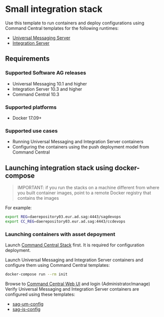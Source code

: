 <!-- Copyright 2013 - 2018 Software AG, Darmstadt, Germany and/or its licensors

   SPDX-License-Identifier: Apache-2.0

    Licensed under the Apache License, Version 2.0 (the "License");
    you may not use this file except in compliance with the License.
    You may obtain a copy of the License at

        http://www.apache.org/licenses/LICENSE-2.0

    Unless required by applicable law or agreed to in writing, software
    distributed under the License is distributed on an "AS IS" BASIS,
     WITHOUT WARRANTIES OR CONDITIONS OF ANY KIND, either express or implied.
     See the License for the specific language governing permissions and

     limitations under the License.                                                  

-->

# Small integration stack

Use this template to run containers and deploy configurations using Command Central templates for the following runtimes:

* [Universal Messaging Server](../../universal-messaging/Dockerfile)
* [Integration Server](../../containers/microservices-runtime/Dockerfile)

## Requirements

### Supported Software AG releases

* Universal Messaging 10.1 and higher
* Integration Server 10.3 and higher
* Command Central 10.3

### Supported platforms

* Docker 17.09+

### Supported use cases

* Running Universal Messaging and Integration Server containers
* Configuring the containers using the push deployment model from Command Central

## Launching integration stack using docker-compose

> IMPORTANT: if you run the stacks on a machine different from where you built container images, point to a remote Docker registry that contains the images

For example:

```bash
export REG=daerepository03.eur.ad.sag:4443/sagdevops
export CC_REG=daerepository03.eur.ad.sag:4443/ccdevops
```

### Launching containers with asset depoyment

Launch [Command Central Stack](../sag-cc/) first. It is required for configuration deployment.

Launch Universal Messaging and Integration Server containers and configure them using Command Central templates:

```bash
docker-compose run --rm init
```

Browse to [Command Central Web UI](https://localhost:8091/) and login (Administrator/manage)
Verify Universal Messaging and Integration Server containers are configured using these templates:

* [sag-um-config](../../../templates/sag-um-config/)
* [sag-is-config](../../../templates/sag-is-config/)
